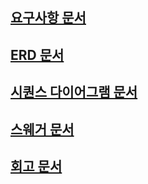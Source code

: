 ## [요구사항 문서](./requirement.md)

## [ERD 문서](./ERD.md)

## [시퀀스 다이어그램 문서](./sequence_diagram.md)

## [스웨거 문서](./swagger.md)

## [회고 문서](./retrospect.md)
